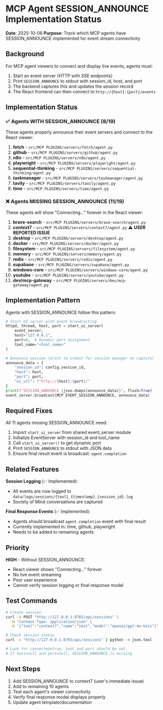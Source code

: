 # MCP Agent SESSION_ANNOUNCE Implementation Status

**Date**: 2025-10-08
**Purpose**: Track which MCP agents have SESSION_ANNOUNCE implemented for event stream connectivity

## Background

For MCP agent viewers to connect and display live events, agents must:
1. Start an event server (HTTP with SSE endpoints)
2. Print `SESSION_ANNOUNCE` to stdout with session_id, host, and port
3. The backend captures this and updates the session record
4. The React frontend can then connect to `http://{host}:{port}/events`

## Implementation Status

### ✅ Agents WITH SESSION_ANNOUNCE (8/19)

These agents properly announce their event servers and connect to the React viewer:

1. **fetch** - `src/MCP PLUGINS/servers/fetch/agent.py`
2. **github** - `src/MCP PLUGINS/servers/github/agent.py`
3. **n8n** - `src/MCP PLUGINS/servers/n8n/agent.py`
4. **playwright** - `src/MCP PLUGINS/servers/playwright/agent.py`
5. **sequential-thinking** - `src/MCP PLUGINS/servers/sequential-thinking/agent.py`
6. **taskmanager** - `src/MCP PLUGINS/servers/taskmanager/agent.py`
7. **tavily** - `src/MCP PLUGINS/servers/tavily/agent.py`
8. **time** - `src/MCP PLUGINS/servers/time/agent.py`

### ❌ Agents MISSING SESSION_ANNOUNCE (11/19)

These agents will show "Connecting..." forever in the React viewer:

1. **brave-search** - `src/MCP PLUGINS/servers/brave-search/agent.py`
2. **context7** - `src/MCP PLUGINS/servers/context7/agent.py` ⚠️ **USER REPORTED ISSUE**
3. **desktop** - `src/MCP PLUGINS/servers/desktop/agent.py`
4. **docker** - `src/MCP PLUGINS/servers/docker/agent.py`
5. **filesystem** - `src/MCP PLUGINS/servers/filesystem/agent.py`
6. **memory** - `src/MCP PLUGINS/servers/memory/agent.py`
7. **redis** - `src/MCP PLUGINS/servers/redis/agent.py`
8. **supabase** - `src/MCP PLUGINS/servers/supabase/agent.py`
9. **windows-core** - `src/MCP PLUGINS/servers/windows-core/agent.py`
10. **youtube** - `src/MCP PLUGINS/servers/youtube/agent.py`
11. **dev/mcp-gateway** - `src/MCP PLUGINS/servers/dev/mcp-gateway/agent.py`

## Implementation Pattern

Agents with SESSION_ANNOUNCE follow this pattern:

```python
# Start UI server with event broadcasting
httpd, thread, host, port = start_ui_server(
    event_server,
    host="127.0.0.1",
    port=0,  # Dynamic port assignment
    tool_name="<tool_name>"
)

# Announce session (print to stdout for session manager to capture)
announce_data = {
    "session_id": config.session_id,
    "host": host,
    "port": port,
    "ui_url": f"http://{host}:{port}/"
}
print(f"SESSION_ANNOUNCE {json.dumps(announce_data)}", flush=True)
event_server.broadcast(MCP_EVENT_SESSION_ANNOUNCE, announce_data)
```

## Required Fixes

All 11 agents missing SESSION_ANNOUNCE need:

1. Import `start_ui_server` from shared event_server module
2. Initialize EventServer with session_id and tool_name
3. Call `start_ui_server()` to get dynamic port
4. Print `SESSION_ANNOUNCE` to stdout with JSON data
5. Ensure final result event is broadcast: `agent.completion`

## Related Features

**Session Logging** (✅ Implemented):
- All events are now logged to `data/logs/sessions/{tool}_{timestamp}_{session_id}.log`
- Society of Mind conversations are captured

**Final Response Events** (✅ Implemented):
- Agents should broadcast `agent.completion` event with final result
- Currently implemented in: time, github, playwright
- Needs to be added to remaining agents

## Priority

**HIGH** - Without SESSION_ANNOUNCE:
- React viewer shows "Connecting..." forever
- No live event streaming
- Poor user experience
- Cannot verify session logging or final response modal

## Test Commands

```bash
# Create session
curl -X POST "http://127.0.0.1:8765/api/sessions" \
  -H "Content-Type: application/json" \
  -d '{"tool":"context7","name":"test","model":"openai/gpt-4o-mini"}'

# Check session status
curl -s "http://127.0.0.1:8765/api/sessions" | python -m json.tool

# Look for connected=true, host and port should be set
# If host=null and port=null, SESSION_ANNOUNCE is missing
```

## Next Steps

1. Add SESSION_ANNOUNCE to context7 (user's immediate issue)
2. Add to remaining 10 agents
3. Test each agent's viewer connectivity
4. Verify final response modal displays properly
5. Update agent template/documentation
